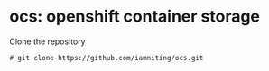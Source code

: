 # ocs: openshift container storage

Clone the repository
```
# git clone https://github.com/iamniting/ocs.git
```
